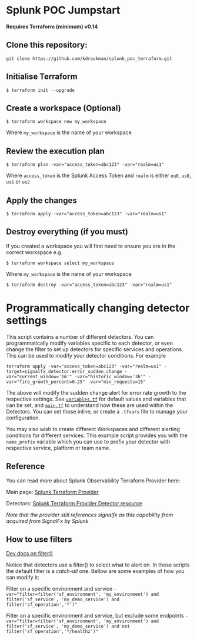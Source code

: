 # Splunk POC Jumpstart
**Requires Terraform (minimum) v0.14**

## Clone this repository:

`git clone https://github.com/kdroukman/splunk_poc_terraform.git`

## Initialise Terraform

```
$ terraform init --upgrade
```

## Create a workspace (Optional)

```
$ terraform workspace new my_workspace
```
Where `my_workspace` is the name of your workspace

## Review the execution plan

```
$ terraform plan -var="access_token=abc123" -var="realm=us1"
```

Where `access_token` is the Splunk Access Token and `realm` is either `eu0`, `us0`, `us1` or `us2`

## Apply the changes

```
$ terraform apply -var="access_token=abc123" -var="realm=us1"
```

## Destroy everything (if you must)

If you created a workspace you will first need to ensure you are in the correct workspace e.g.

```
$ terraform workspace select my_workspace
```
Where `my_workspace` is the name of your workspace

```
$ terraform destroy -var="access_token=abc123" -var="realm=us1"
```

# Programmatically changing detector settings

This script contains a number of different detectors. 
You can programmatically modify variables specific to each detector, or even change the filter to set up detectors for specific services and operations.
This can be used to modify your detector conditions. For example

```
terraform apply -var="access_token=abc123" -var="realm=us1" -target=signalfx_detector.error_sudden_change -var="current_window='1m'" -var="historic_window='3h'" -var="fire_growth_percent=0.25" -var="min_requests=15"
```

The above will modify the sudden change alert for error rate growth to the respective settings.
See [`variables.tf`](https://github.com/kdroukman/splunk_poc_terraform/blob/main/variables.tf) for default values and variables that can be set, and [`main.tf`](https://github.com/kdroukman/splunk_poc_terraform/blob/main/main.tf) to understand how these are used within the Detectors. You can set those inline, or create a `.tfvars` file to manage your configuration. 

You may also wish to create different Workspaces and different alerting conditions for different services. 
This example script provides you with the `name_prefix` variable which you can use to prefix your detector with respective service, platform or team name. 

## Reference

You can read more about Splunk Observability Terraform Provider here:

Main page: [Splunk Terraform Provider](https://registry.terraform.io/providers/splunk-terraform/signalfx/latest/docs)

Detectors: [Splunk Terraform Provider Detector resource](https://registry.terraform.io/providers/splunk-terraform/signalfx/latest/docs/resources/detector)

_Note that the provider still references signalfx as this capability from acquired from SignalFx by Splunk_

## How to use filters

[Dev docs on filter()](https://dev.splunk.com/observability/docs/signalflow/functions/filter_function/)

Notice that detectors use a filter() to select what to alert on. In these scripts the default filter is a *catch-all* one.
Bellow are some examples of how you can modify it:

Filter on a specific environment and service
`-var="filter=filter('sf_environment', 'my_environment') and filter('sf_service', 'my_demo_service') and filter('sf_operation','*')"`

Filter on a specific environment and service, but exclude some endpoints
`-var="filter=filter('sf_environment', 'my_environment') and filter('sf_service', 'my_demo_service') and not filter('sf_operation','*/healthz')"`


